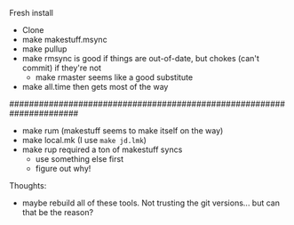 Fresh install
* Clone
* make makestuff.msync
* make pullup
* make rmsync is good if things are out-of-date, but chokes (can't commit) if they're not
	* make rmaster seems like a good substitute
* make all.time then gets most of the way

######################################################################

* make rum (makestuff seems to make itself on the way)
* make local.mk (I use `make jd.lmk`)
* make rup required a ton of makestuff syncs
	* use something else first
	* figure out why!

Thoughts:
* maybe rebuild all of these tools. Not trusting the git versions... but can that be the reason?
